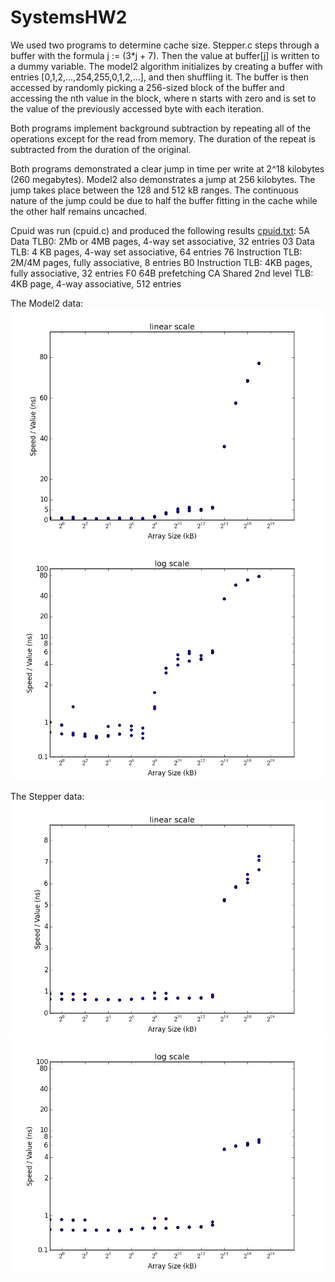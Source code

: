 # SystemsHW2

We used two programs to determine cache size. Stepper.c steps through a buffer with the formula j := (3*j + 7). Then the value at buffer[j] is written to a dummy variable. The model2 algorithm initializes by creating a buffer with entries [0,1,2,...,254,255,0,1,2,...], and then shuffling it. The buffer is then accessed by randomly picking a 256-sized block of the buffer and accessing the nth value in the block, where n starts with zero and is set to the value of the previously accessed byte with each iteration. 

Both programs implement background subtraction by repeating all of the operations except for the read from memory. The duration of the repeat is subtracted from the duration of the original. 

Both programs demonstrated a clear jump in time per write at 2^18 kilobytes (260 megabytes). Model2 also demonstrates a jump at 256 kilobytes. The jump takes place between the 128 and 512 kB ranges. The continuous nature of the jump could be due to half the buffer fitting in the cache while the other half remains uncached.

Cpuid was run (cpuid.c) and produced the following results [cpuid.txt](\cpuid.txt):
5A	Data TLB0: 2Mb or 4MB pages, 4-way set associative, 32 entries
03	Data TLB: 4 KB pages, 4-way set associative, 64 entries
76	Instruction TLB: 2M/4M pages, fully associative, 8 entries
B0	Instruction TLB: 4KB pages, fully associative, 32 entries
F0	64B prefetching
CA	Shared 2nd level TLB: 4KB page, 4-way associative, 512 entries


The Model2 data:
![](/graphs/model2_linear.png?raw=true "Optional Title")
![](/graphs/model2_log.png?raw=true "Optional Title")

The Stepper data:
![](/graphs/adjusted_linear.png?raw=true "Optional Title")
![](/graphs/adjusted_log.png?raw=true "Optional Title")


